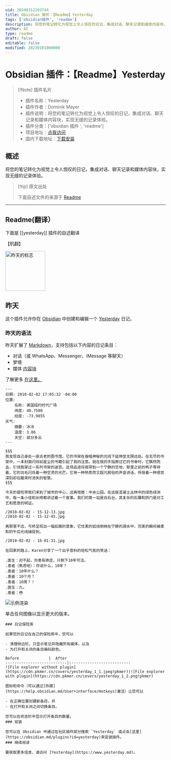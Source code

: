 ```yaml
---
uid: 20240312193744
title: Obsidian 插件：【Readme】Yesterday
tags: ['obsidian插件', 'readme']
description: 将您的笔记转化为视觉上令人惊叹的日记，集成对话、聊天记录和媒体内容块，实现无缝的记录体验。
author: AI
type: readme
draft: false
editable: false
modified: 20230101000000
---
```


# Obsidian 插件：【Readme】Yesterday

> [!Note] 插件名片
> - 插件名称：Yesterday
> - 插件作者：Dominik Mayer
> - 插件说明：将您的笔记转化为视觉上令人惊叹的日记，集成对话、聊天记录和媒体内容块，实现无缝的记录体验。
> - 插件分类：['obsidian 插件 ', 'readme']
> - 项目地址：[点我访问](https://github.com/dominikmayer/obsidian-yesterday)
> - 国内下载地址：[下载安装](https://pkmer.cn/products/plugin/pluginMarket/?yesterday)

## 概述

将您的笔记转化为视觉上令人惊叹的日记，集成对话、聊天记录和媒体内容块，实现无缝的记录体验。

> [!tip] 原文出处
>
>下面自述文件的来源于 [Readme](https://ghproxy.net/https://raw.githubusercontent.com/dominikmayer/obsidian-yesterday/master/README.md)

---

## Readme(翻译）

下面是 [[yesterday]] 插件的自述翻译

【机翻】

<img alt="昨天的标志" src="yesterday-logo.svg" width="125" height="125">

## 昨天

这个插件允许你在 [Obsidian](https://obsidian.md) 中创建和编辑一个 [Yesterday](https://www.yesterday.md) 日记。

### 昨天的语法

昨天扩展了 [Markdown](https://www.markdownguide.org/basic-syntax/)，支持包括以下内容的日记条目：

- 对话（或 WhatsApp、Messenger、iMessage 等聊天）
- 梦境
- 媒体 [内容块](https://ia.net/writer/support/library/content-blocks)

了解更多 [在这里。](https://mitado.notion.site/How-to-write-d3d76812fdef4bf3aa48d727d53c6e0d)

```
---
日期: 2010-02-02 17:05:32 -04:00
位置:
    名称: 美国纽约时代广场
    纬度: 40.7580
    经度: -73.9855
天气:
    摘要: 冰冷
    温度: 3.06
    天空: 部分多云
---

§§§
我发现自己身处一座古老的图书馆，它的书架在昏暗神秘的光线下延伸至无限远处。在无尽的书架中，一本封面闪烁如星尘的书籍引起了我的注意。就在我的手指擦过它的书脊时，它飘然而去，引领我穿过一系列书架的迷宫。这场追逐将我带到一个宁静的空地，那里之前的鸭子等待着，它的羽毛闪烁着一种空灵的光芒。它用一种熟悉而又超凡脱俗的声音讲话，传授着一种感觉深刻却在醒来时消失的智慧。
§§§

今天的冒险带我们来到了城市的中心，远离喧嚣：中央公园。在这座混凝土丛林中的绿色绿洲中，每一条小径和长椅都讲述着一个故事。我们的第一站是白石台，其复杂的石雕和拱门是对工艺和愿景的明证。

/2010-02-02 - 15-12-13.jpg
/2010-02-02 - 15-12-45.jpg

离那里不远，弓桥呈现出一幅如画的景象，它优美的弧线倒映在宁静的湖水中，完美的瞬间被柔和的午后光线捕捉到。

/2010-02-02 - 16-01-31.jpg

在回家的路上，Karen分享了一个出乎意料的轻松气氛的笑话：

.医生：对不起，你患有绝症，只剩下10年可活。
.患者（焦虑地）：你说什么，10年？
.患者：10年什么？
.患者：10个月？
.患者：10周？！
.医生：九。
.患者：😳
```

![示例渲染](https://cdn.pkmer.cn/covers/yesterday_1_0.jpeg!pkmer)

单击任何图像以显示更大的版本。

```
### 日记保险库

如果您的日记在自己的保险库中，您可以

- 清理侧边栏，只显示笔记并隐藏所有媒体，以及
- 为打开和关闭的条目编码颜色。

Before             |  After
:-------------------------:|:-------------------------:
![File explorer without plugin](https://cdn.pkmer.cn/covers/yesterday_1_1.jpeg!pkmer)|![File explorer with plugin](https://cdn.pkmer.cn/covers/yesterday_1_2.png!pkmer)

图标和命令（可以通过[热键](https://help.obsidian.md/User+interface/Hotkeys)激活）让您可以

- 在正确位置创建新条目，并
- 在打开和关闭之间切换条目。

您可以在状态栏中显示打开条目的数量。
### 安装

您可以在 Obsidian 中通过在社区插件部分搜索 `Yesterday` 或点击[这里](https://obsidian.md/plugins?id=yesterday)来安装插件。
### 继续阅读

要获取更多信息，请访问 [Yesterday](https://www.yesterday.md)。



